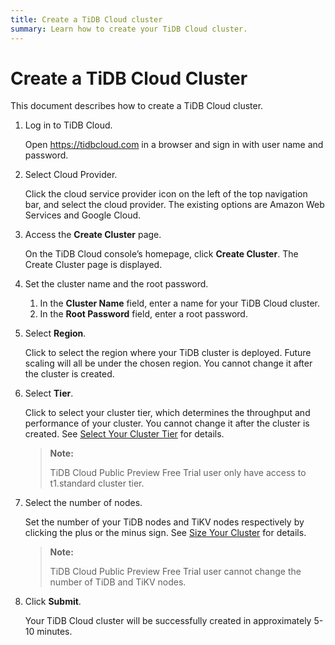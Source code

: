```yaml
---
title: Create a TiDB Cloud cluster
summary: Learn how to create your TiDB Cloud cluster.
---
```


# Create a TiDB Cloud Cluster

This document describes how to create a TiDB Cloud cluster.

<EmbedYouTube videoTitle="TiDB Cloud - Create a Cluster" videoSrcURL="https://www.youtube.com/embed/uGRoKiETSUU?rel=0" />

1. Log in to TiDB Cloud.

    Open <https://tidbcloud.com> in a browser and sign in with user name and password.

2. Select Cloud Provider.

    Click the cloud service provider icon on the left of the top navigation bar, and select the cloud provider. The existing options are Amazon Web Services and Google Cloud.

3. Access the **Create Cluster** page.

    On the TiDB Cloud console’s homepage, click **Create Cluster**. The Create Cluster page is displayed.

4. Set the cluster name and the root password.

    1. In the **Cluster Name** field, enter a name for your TiDB Cloud cluster.
    2. In the **Root Password** field, enter a root password.

5. Select **Region**.

    Click to select the region where your TiDB cluster is deployed. Future scaling will all be under the chosen region. You cannot change it after the cluster is created.

6. Select **Tier**.

    Click to select your cluster tier, which determines the throughput and performance of your cluster. You cannot change it after the cluster is created. See [Select Your Cluster Tier](select-cluster-tier.md) for details.

    >**Note:**
    >
    >TiDB Cloud Public Preview Free Trial user only have access to t1.standard cluster tier.

7. Select the number of nodes.

    Set the number of your TiDB nodes and TiKV nodes respectively by clicking the plus or the minus sign. See [Size Your Cluster](size-your-cluster.md) for details.

    >**Note:**
    >
    > TiDB Cloud Public Preview Free Trial user cannot change the number of TiDB and TiKV nodes.

8. Click **Submit**.

    Your TiDB Cloud cluster will be successfully created in approximately 5-10 minutes.
